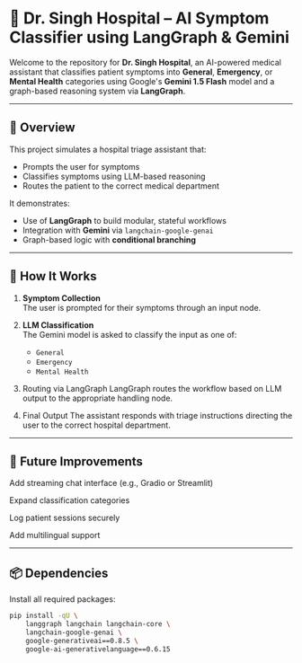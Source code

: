 # 🏥 Dr. Singh Hospital – AI Symptom Classifier using LangGraph & Gemini

Welcome to the repository for **Dr. Singh Hospital**, an AI-powered medical assistant that classifies patient symptoms into **General**, **Emergency**, or **Mental Health** categories using Google's **Gemini 1.5 Flash** model and a graph-based reasoning system via **LangGraph**.

---

## 🧠 Overview

This project simulates a hospital triage assistant that:
- Prompts the user for symptoms
- Classifies symptoms using LLM-based reasoning
- Routes the patient to the correct medical department

It demonstrates:
- Use of **LangGraph** to build modular, stateful workflows
- Integration with **Gemini** via `langchain-google-genai`
- Graph-based logic with **conditional branching**

---
## 🚀 How It Works

1. **Symptom Collection**  
   The user is prompted for their symptoms through an input node.

2. **LLM Classification**  
   The Gemini model is asked to classify the input as one of:
   - `General`
   - `Emergency`
   - `Mental Health`


4. Routing via LangGraph
LangGraph routes the workflow based on LLM output to the appropriate handling node.

5. Final Output
The assistant responds with triage instructions directing the user to the correct hospital department.

---

## 📌 Future Improvements
Add streaming chat interface (e.g., Gradio or Streamlit)

Expand classification categories

Log patient sessions securely

Add multilingual support

---
## 📦 Dependencies

Install all required packages:

```bash
pip install -qU \
    langgraph langchain langchain-core \
    langchain-google-genai \
    google-generativeai==0.8.5 \
    google-ai-generativelanguage==0.6.15
